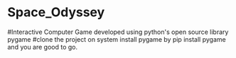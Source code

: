 # Space_Odyssey
#Interactive Computer Game developed using python's open source library pygame
#clone the project on system install pygame by pip install pygame and you are good to go.
